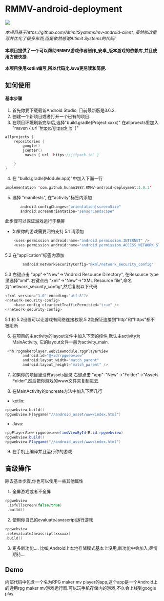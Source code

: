 # RMMV-android-deployment

<img src="https://img.shields.io/github/v/release/huhao1987/RMMV-android-deployment.svg">


 *本项目基于https://github.com/AltimitSystems/mv-android-client, 虽然修改重写并优化了很多东西,但是依然感谢Altimit Systems的代码!*

#### 本项目提供了一个可以帮助RMMV游戏作者制作_安卓_版本游戏的依赖库,并且使用方便快捷.
**本项目使用kotlin编写,所以代码比Java更易读和简便.**

## 如何使用
#### 基本步骤
1. 首先你要下载最新Android Studio, 目前最新版是3.6.2.
2. 创建一个新项目或者打开一个已有的项目.
3. 在项目环境刷新完毕后,选择"build.gradle(Project:xxxx)" 在allproects里加入 "maven { url 'https://jitpack.io' }"
```kotlin
allprojects {
    repositories {
        google()
        jcenter()
         maven { url 'https://jitpack.io' }

    }
}
```

4. 在 "build.gradle(Module:app)"中加入下面一行
```kotlin
implementation 'com.github.huhao1987:RMMV-android-deployment:1.0.1'
```
5. 选择 "manifests", 在"activity"标签内添加
```kotlin
       android:configChanges="orientation|screenSize"
       android:screenOrientation="sensorLandscape"
```
此步骤可以保证游戏运行于横屏

* 如果你的游戏需要网络支持
5.1 请添加 
```kotlin
    <uses-permission android:name="android.permission.INTERNET" />
    <uses-permission android:name="android.permission.ACCESS_NETWORK_STATE" />
```
5.2 在"application"标签内添加 
```kotlin
        android:networkSecurityConfig="@xml/network_security_config"
```
5.3 右键点击 "app"->"New"->"Android Resource Directory", 在Resource type里选择"xml".
    右键点击 "xml"->"New"->"XML Resource file",命名为"network_security_config",然后复制以下代码
```kotlin
<?xml version="1.0" encoding="utf-8"?>
<network-security-config>
    <base-config cleartextTrafficPermitted="true" />
</network-security-config>
```
5.1 和 5.2设置可以让游戏有网络连接权限.5.2能保证连接到"http"和"https"都不被阻断

6. 在项目的主activity的layout文件中加入下面的控件,默认主activity为MainActivity, 它的layout文件一般为activity_main.
```kotlin
 <hh.rpgmakerplayer.webviewmodule.rpgPlayerView
        android:id="@+id/rpgwebview"
        android:layout_width="match_parent"
        android:layout_height="match_parent" />
 ```
  
7. 如果你的项目里没有assets目录,右键点击 "app"-"New"->"Folder"->"Assets Folder",然后把你游戏的www文件夹复制进去.

8. 在MainActivity的oncreate方法中加入下面几行
* kotlin:
```kotlin
rpgwebview.build()
rpgwebview.Playgame("//android_asset/www/index.html")
```
* Java:
```Java
rpgPlayerView rpgwebview=findViewById(R.id.rpgwebview)
rpgwebview.build()
rpgwebview.Playgame("//android_asset/www/index.html")
```
9. 在手机上编译并且运行你的游戏.

## 高级操作 
除去基本步骤,你也可以使用一些其他属性
1) 全屏游戏或者不全屏
```kotlin
rpgwebview
 .isfullscreen(false/true)
 .build()
 ```
2) 使用你自己的evaluateJavascript运行游戏
 ```kotlin
rpgwebview
 .setevaluateJavascript(xxxxxx)
 .build()
 ```
3) 更多新功能....
比如,Android上本地存储模式基本上没用,新功能中会加入,尽情期待...


## Demo
内部代码中包含一个名为RPG maker mv player的app,这个app是一个Android上的通用rpg maker mv游戏运行器.可以玩手机存储内的游戏,不久会上线到google play.


